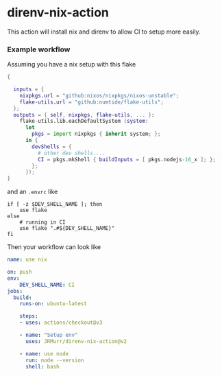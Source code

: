 # direnv-nix-action

This action will install nix and direnv to allow CI to setup more easily.

### Example workflow

Assuming you have a nix setup with this flake

```nix
{

  inputs = {
    nixpkgs.url = "github:nixos/nixpkgs/nixos-unstable";
    flake-utils.url = "github:numtide/flake-utils";
  };
  outputs = { self, nixpkgs, flake-utils, ... }:
    flake-utils.lib.eachDefaultSystem (system:
      let
        pkgs = import nixpkgs { inherit system; };
      in {
        devShells = {
          # other dev shells....
          CI = pkgs.mkShell { buildInputs = [ pkgs.nodejs-16_x ]; };
        };
      });
}
```
and an `.envrc` like
```
if [ -z $DEV_SHELL_NAME ]; then
    use flake
else
    # running in CI
    use flake ".#${DEV_SHELL_NAME}"
fi
```

Then your workflow can look like
```yaml
name: use nix

on: push
env:
    DEV_SHELL_NAME: CI
jobs:
  build:
    runs-on: ubuntu-latest

    steps:
    - uses: actions/checkout@v3

    - name: "Setup env"
      uses: JRMurr/direnv-nix-action@v2

    - name: use node
      run: node --version
      shell: bash
```

